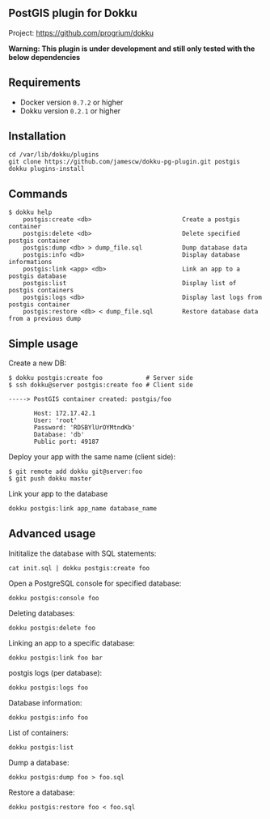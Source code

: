 PostGIS plugin for Dokku
------------------------

Project: https://github.com/progrium/dokku

**Warning: This plugin is under development and still only tested with the below dependencies**

Requirements
------------
* Docker version `0.7.2` or higher
* Dokku version `0.2.1` or higher

Installation
------------
```
cd /var/lib/dokku/plugins
git clone https://github.com/jamescw/dokku-pg-plugin.git postgis
dokku plugins-install
```


Commands
--------
```
$ dokku help
    postgis:create <db>                         Create a postgis container
    postgis:delete <db>                         Delete specified postgis container
    postgis:dump <db> > dump_file.sql           Dump database data
    postgis:info <db>                           Display database informations
    postgis:link <app> <db>                     Link an app to a postgis database
    postgis:list                                Display list of postgis containers
    postgis:logs <db>                           Display last logs from postgis container
    postgis:restore <db> < dump_file.sql        Restore database data from a previous dump
```

Simple usage
------------

Create a new DB:
```
$ dokku postgis:create foo            # Server side
$ ssh dokku@server postgis:create foo # Client side

-----> PostGIS container created: postgis/foo

       Host: 172.17.42.1
       User: 'root'
       Password: 'RDSBYlUrOYMtndKb'
       Database: 'db'
       Public port: 49187
```

Deploy your app with the same name (client side):
```
$ git remote add dokku git@server:foo
$ git push dokku master

```

Link your app to the database
```bash
dokku postgis:link app_name database_name
```


Advanced usage
--------------

Inititalize the database with SQL statements:
```
cat init.sql | dokku postgis:create foo
```

Open a PostgreSQL console for specified database:
```
dokku postgis:console foo
```

Deleting databases:
```
dokku postgis:delete foo
```

Linking an app to a specific database:
```
dokku postgis:link foo bar
```

postgis logs (per database):
```
dokku postgis:logs foo
```

Database information:
```
dokku postgis:info foo
```

List of containers:
```
dokku postgis:list
```

Dump a database:
```
dokku postgis:dump foo > foo.sql
```

Restore a database:
```
dokku postgis:restore foo < foo.sql
```
